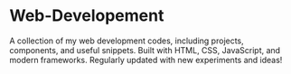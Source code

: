 # Web-Developement
A collection of my web development codes, including projects, components, and useful snippets. Built with HTML, CSS, JavaScript, and modern frameworks. Regularly updated with new experiments and ideas!
